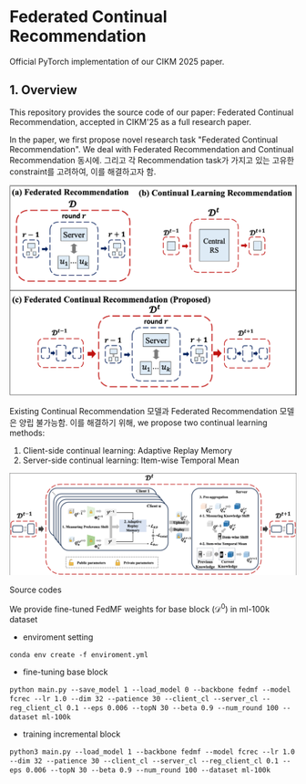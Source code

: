 # Federated Continual Recommendation
Official PyTorch implementation of our CIKM 2025 paper.

## 1. Overview
This repository provides the source code of our paper: Federated Continual Recommendation, accepted in CIKM'25 as a full research paper.

In the paper, we first propose novel research task "Federated Continual Recommendation". We deal with Federated Recommendation and Continual Recommendation 동시에. 그리고 각 Recommendation task가 가지고 있는 고유한 constraint를 고려하여, 이를 해결하고자 함.

![Task definition](task_concept.png)

Existing Continual Recommendation 모델과 Federated Recommendation 모델은 양립 불가능함.
이를 해결하기 위해, we propose two continual learning methods:
1. Client-side continual learning: Adaptive Replay Memory
2. Server-side continual learning: Item-wise Temporal Mean

![Task definition](method_figure.png)


Source codes


We provide fine-tuned FedMF weights for base block ($\mathcal{D}^0$) in ml-100k dataset


- enviroment setting
```
conda env create -f enviroment.yml
```

- fine-tuning base block
```
python main.py --save_model 1 --load_model 0 --backbone fedmf --model fcrec --lr 1.0 --dim 32 --patience 30 --client_cl --server_cl --reg_client_cl 0.1 --eps 0.006 --topN 30 --beta 0.9 --num_round 100 --dataset ml-100k
```

- training incremental block
```
python3 main.py --load_model 1 --backbone fedmf --model fcrec --lr 1.0 --dim 32 --patience 30 --client_cl --server_cl --reg_client_cl 0.1 --eps 0.006 --topN 30 --beta 0.9 --num_round 100 --dataset ml-100k
```
